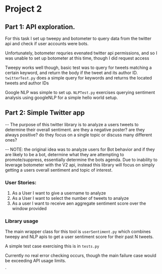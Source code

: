 # Project 2

## Part 1: API exploration.

For this task I set up tweepy and botometer to query data from the twitter api 
and check if user accounts were bots.

Unfortunately, botometer requries evenated twitter api permissions, and so I was unable to set
up botometer at this time, though I did request access

Tweepy works well though, basic test was to query for tweets matching a certain keyword, 
and return the body if the tweet and its author ID.
`twitterTest.py` does a simple query for keywords and returns the located tweets and author IDs

Google NLP was simple to set up.
`NLPTest.py` exercises querying sentiment analysis using googleNLP for a simple hello world setup.

## Part 2: Simple Twitter app

-- The purpose of this twitter library is to analyze a users tweets to determine their overall sentiment.
are they a negative poster? are they always positive? do they focus on a single topic or discuss many different ones?

-- NOTE: the original idea was to analyze users for Bot behavior and if they are likely to be a bot, determine what they
are attempting to promote/suppress, essentially determine the bots agenda. 
Due to inability to leverage botometer with the V2 api, instead this library will focus on simply getting
a users overall sentiment and topic of interest.

### User Stories:

1. As a User I want to give a username to analyze
2. As a User I want to select the number of tweets to analyze
3. As a user I want to receive aen aggregate sentiment score over the window provided

### Library usage

The main wrapper class for this tool is `userSentiment.py` which combines tweepy and NLP apis to get a user sentiment score for their past N tweets.

A simple test case exercising this is in `tests.py`

Currently no real error checking occurs, though the main failure case would be exceeding API usage limits.







`